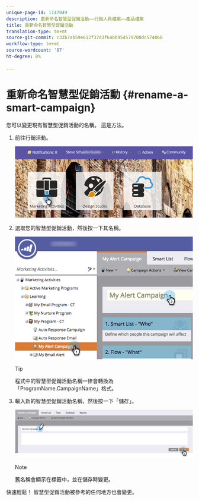 ```yaml
---
unique-page-id: 1147049
description: 重新命名智慧型促銷活動——行銷人員檔案——產品檔案
title: 重新命名智慧型促銷活動
translation-type: tm+mt
source-git-commit: c33b7ab59e612f37d3f64bb954579700dc574068
workflow-type: tm+mt
source-wordcount: '87'
ht-degree: 0%

---
```



# 重新命名智慧型促銷活動 {#rename-a-smart-campaign}

您可以變更現有智慧型促銷活動的名稱。 這是方法。

1. 前往行銷活動。

   ![](assets/login-marketing-activities.png)

1. 選取您的智慧型促銷活動，然後按一下其名稱。

   ![](assets/renamecampaign-hands.png)

   >[!TIP]
   >
   >程式中的智慧型促銷活動名稱一律會轉換為「ProgramName.CampaignName」格式。

1. 輸入新的智慧型促銷活動名稱，然後按一下「儲存」。

   ![](assets/rename-cursorandhand.png)

   >[!NOTE]
   >
   >舊名稱會顯示在標籤中，並在儲存時變更。

快速輕鬆！ 智慧型促銷活動被參考的任何地方也會變更。